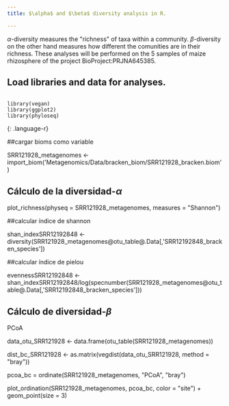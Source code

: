 ```yaml
---
title: $\alpha$ and $\beta$ diversity analysis in R.

---
```


$\alpha$-diversity measures the "richness" of taxa within a community. $\beta$-diversity on the other hand measures how different the comunities are in their richness. These analyses will be performed on the 5 samples of maize rhizosphere of the project BioProject:PRJNA645385. 


## Load libraries and data for analyses.

~~~

library(vegan)
library(ggplot2)
library(phyloseq)
~~~
{: .language-r}


##cargar bioms como variable

SRR121928_metagenomes <- import_biom('Metagenomics/Data/bracken_biom/SRR121928_bracken.biom')


## Cálculo de la diversidad-$\alpha$


plot_richness(physeq = SRR121928_metagenomes, 
              measures = "Shannon") 



##calcular índice de shannon

shan_indexSRR12192848 <- diversity(SRR121928_metagenomes@otu_table@.Data[,'SRR12192848_bracken_species'])

##calcular índice de pielou

evennessSRR12192848 <- shan_indexSRR12192848/log(specnumber(SRR121928_metagenomes@otu_table@.Data[,'SRR12192848_bracken_species']))


## Cálculo de diversidad-$\beta$

PCoA

data_otu_SRR121928 <- data.frame(otu_table(SRR121928_metagenomes))

dist_bc_SRR121928 <- as.matrix(vegdist(data_otu_SRR121928, method = "bray"))

pcoa_bc = ordinate(SRR121928_metagenomes, "PCoA", "bray")


plot_ordination(SRR121928_metagenomes, pcoa_bc, color = "site") + 
  geom_point(size = 3)
